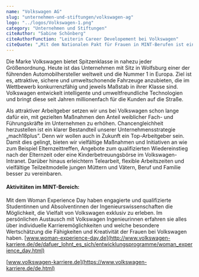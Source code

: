 ```yaml
---
name: "Volkswagen AG"
slug: "unternehmen-und-stiftungen/volkswagen-ag"
logo: "../logos/Volkswagen-1.png"
category: "Unternehmen und Stiftungen"
citeAuthor: "Sabine Schönberg"
citeAuthorFunction: "Leiterin Career Developement bei Volkswagen"
citeQuote: "„Mit dem Nationalen Pakt für Frauen in MINT-Berufen ist ein Netzwerk entstanden, das die Begabungen der Mädchen und Frauen auf hohem Niveau ins Bewusstsein bringt. Gerade für uns als Automobilhersteller sind Fachkräfte mit Abschlüssen in Mathematik, Informatik, Naturwissenschaft und Technik der Schlüssel für die internationale Wettbewerbsfähigkeit. Auf die Fachkompetenz und Kreativität von Frauen kann nicht verzichtet werden. Deshalb gehört Frauenförderung bei Volkswagen seit langem zur Unternehmensstrategie. So stellen wir bei Hochschulabsolventen im MINT-Bereich mindestens den Frauenanteil des Studienfaches ein. In der Ausbildung der technischen Berufe hat Volkswagen mehr als 20 Prozent junge Frauen, bei den kaufmännischen sogar über 60 Prozent. Der MINT-Pakt ist eine wertvolle Initiative, um die hervorragenden Qualifikationen, die Frauen schon in der Schule erwerben, in die technischen und naturwissenschaftlichen Berufe zu bringen.”"
---
```


Die Marke Volkswagen bietet Spitzenklasse in nahezu jeder Größenordnung. Heute ist das Unternehmen mit Sitz in Wolfsburg einer der führenden Automobilhersteller weltweit und die Nummer 1 in Europa. Ziel ist es, attraktive, sichere und umweltschonende Fahrzeuge anzubieten, die im Wettbewerb konkurrenzfähig und jeweils Maßstab in ihrer Klasse sind. Volkswagen entwickelt intelligente und umweltfreundliche Technologien und bringt diese seit Jahren millionenfach für die Kunden auf die Straße.

Als attraktiver Arbeitgeber setzen wir uns bei Volkswagen schon lange dafür ein, mit gezielten Maßnahmen den Anteil weiblicher Fach- und Führungskräfte im Unternehmen zu erhöhen. Chancengleichheit herzustellen ist ein klarer Bestandteil unserer Unternehmensstrategie „mach18plus”. Denn wir wollen auch in Zukunft ein Top-Arbeitgeber sein. Damit dies gelingt, bieten wir vielfältige Maßnahmen und Initiativen an wie zum Beispiel Elternzeittreffen, Angebote zum qualifizierten Wiedereinstieg nach der Elternzeit oder eine Kinderbetreuungsbörse im Volkswagen-Intranet. Darüber hinaus erleichtern Telearbeit, flexible Arbeitszeiten und vielfältige Teilzeitmodelle jungen Müttern und Vätern, Beruf und Familie besser zu vereinbaren.

#### Aktivitäten im MINT-Bereich:

Mit dem Woman Experience Day haben engagierte und qualifizierte Studentinnen und Absolventinnen der Ingenieurswissenschaften die Möglichkeit, die Vielfalt von Volkswagen exklusiv zu erleben. Im persönlichen Austausch mit Volkswagen Ingenieurinnen erfahren sie alles über individuelle Karrieremöglichkeiten und welche besondere Wertschätzung die Fähigkeiten und Kreativität der Frauen bei Volkswagen haben. [www.woman-experience-day.de](http://www.volkswagen-karriere.de/de/dafuer_lohnt_es_sich/entwicklungsprogramme/woman_experience_day.html)

[www.volkswagen-karriere.de](https://www.volkswagen-karriere.de/de.html)
